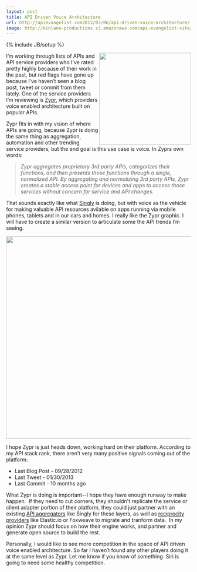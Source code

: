 ```yaml
---
layout: post
title: API Driven Voice Architecture
url: http://apievangelist.com2013/03/06/api-driven-voice-architecture/
image: http://kinlane-productions.s3.amazonaws.com/api-evangelist-site/blog/zypr-logo.png
---
```

{% include JB/setup %}
<p>
     <a href="https://www.zypr.net/" target="_blank"><img src="https://s3.amazonaws.com/kinlane-productions/api-evangelist/zypr/zypr-logo.png"  width="250" align="right" /></a>
</p>
<p>
     I’m working through lists of APIs and API service providers who I’ve rated pretty highly because of their work in the past, but red flags have gone up because I’ve haven’t seen a blog post, tweet or commit from them lately. One of the service providers I’m reviewing is <a title="Zypr" href="https://www.zypr.net/">Zypr</a>, which providers voice enabled architecture built on popular APIs.
</p>
<p>
     Zypr fits in with my vision of where APIs are going, because Zypr is doing the same thing as aggregation, automation and other trending service providers, but the end goal is this use case is voice. In Zyprs own words:
</p>
<blockquote>
     <em>Zypr aggregates proprietary 3rd party APIs, categorizes their functions, and then presents those functions through a single, normalized API. By aggregating and normalizing 3rd party APIs, Zypr creates a stable access point for devices and apps to access those services without concern for service and API changes.</em>
</blockquote>
<p>
     That sounds exactly like what <a title="Singly" href="http://singly.com">Singly</a> is doing, but with voice as the vehicle for making valuable API resources avilable on apps running via mobile phones, tablets and in our cars and homes. I really like the Zypr graphic. I will have to create a similar version to articulate some the API trends I’m seeing.
</p>
<p>
     <a href="https://www.zypr.net/" target="_blank"><img src="https://s3.amazonaws.com/kinlane-productions/api-evangelist/zypr/zypr-voice-enabled.jpg"  width="550" /></a>
</p>
<p>
     I hope Zypr is just heads down, working hard on their platform. According to my API stack rank, there aren’t very many positive signals coming out of the platform:
</p>
<ul>
     <li>Last Blog Post - 09/28/2012
     </li>
     <li>Last Tweet - 01/30/2013
     </li>
     <li>Last Commit - 10 months ago
     </li>
</ul>
<p>
     What Zypr is doing is important--I hope they have enough runway to make happen.  If they need to cut corners, they shouldn't replicate the service or client adapter portion of their platform, they could just partner with an existing <a title="API aggregator" href="/trends/aggregation.php">API aggregators</a> like Singly for these layers, as well as <a title="API reciprocity" href="/trends/reciprocity.php">reciprocity providers</a> like Elastic.io or Foxweave to migrate and tranform data.  In my opinion Zypr should focus on how their engine works, and partner and generate open source to build the rest.
</p>
<p>
     Personally, I would like to see more competition in the space of API driven voice enabled architecture. So far I haven’t found any other players doing it at the same level as Zypr. Let me know if you know of something. Siri is going to need some healthy competition.
</p>
